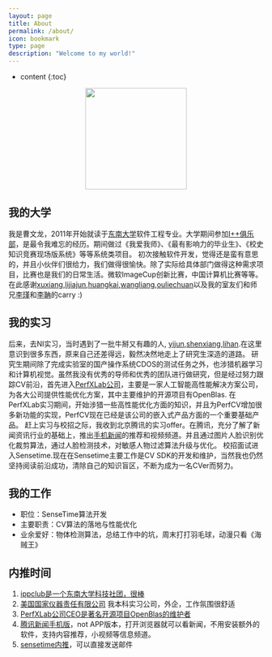 ```yaml
---
layout: page
title: About
permalink: /about/
icon: bookmark
type: page
description: "Welcome to my world!"
---
```

* content
{:toc}

<center>
    <p><img src="https://avatars2.githubusercontent.com/u/5145788?s=400&u=a0f16452a7940c3fcfe7842bdcfc468f79ac9310&v=4" width="200"  height="200" align="center"></p>
</center>

## 我的大学

我是曹文龙，2011年开始就读于[东南大学](http://www.seu.edu.cn/)软件工程专业。大学期间参加[I++俱乐部](http://ippclub.org)，是最令我难忘的经历。期间做过《我爱我师》、《最有影响力的毕业生》、《校史知识竞赛现场版系统》等等系统类项目。
初次接触软件开发，觉得还是蛮有意思的，并且小伙伴们很给力，我们做得很愉快。除了实际给具体部门做得这种需求项目，比赛也是我们的日常生活。微软ImageCup创新比赛，中国计算机比赛等等。
在此感谢[xuxiang](),[lijiajun](),[huangkai](),[wangliang](),[ouliechuan](https://www.linkedin.com/in/liechuan-ou-63040693/)以及我的室友们和师兄[李瑾](https://github.com/pigpigyyy)和[李聃]()的carry :)

## 我的实习

后来，去NI实习，当时遇到了一批牛掰又有趣的人, [yijun](),[shenxiang](),[lihan]().在这里意识到很多东西，原来自己还差得远，毅然决然地走上了研究生深造的道路。
研究生期间除了完成实验室的国产操作系统CDOS的测试任务之外，也涉猎机器学习和计算机视觉。虽然我没有优秀的导师和优秀的团队进行做研究，但是经过努力跟踪CV前沿，首先进入[PerfXLab公司](http://perfxlab.com/)，主要是一家人工智能高性能解决方案公司，为各大公司提供性能优化方案，其中主要维护的开源项目有OpenBlas. 在PerfXLab实习期间，开始涉猎一些高性能优化方面的知识，并且为PerfCV增加很多新功能的实现，PerfCV现在已经是该公司的嵌入式产品方面的一个重要基础产品。
赶上实习与校招之际，我收到北京腾讯的实习offer。在腾讯，充分了解了新闻资讯行业的基础上，推出[手机新闻](http://xw.qq.com)的推荐和视频频道。并且通过图片人脸识别优化裁剪算法，通过人脸检测技术，对敏感人物过滤算法升级与优化。
校招面试进入Sensetime.现在在Sensetime主要工作是CV SDK的开发和维护，当然我也仍然坚持阅读前沿成功，清除自己的知识盲区，不断为成为一名CVer而努力。

## 我的工作

- 职位：SenseTime算法开发
- 主要职责：CV算法的落地与性能优化
- 业余爱好：物体检测算法，总结工作中的坑，周末打打羽毛球，动漫只看《海贼王》

## 内推时间
1. [ippclub是一个东南大学科技社团，很棒](https://github.com/IppClub/Docs)
2. [美国国家仪器责任有限公司](http://www.ni.com/zh-cn.html) 我本科实习公司，外企，工作氛围很舒适
3. [PerfXLab公司CEO是著名开源项目OpenBlas的维护者](http://perfxlab.com/)
4. [腾讯新闻手机版](https://xw.qq.com)，not APP版本，打开浏览器就可以看新闻，不用安装额外的软件，支持内容推荐，小视频等信息频道。
5. [sensetime内推](http://hr.sensetime.com/)，可以直接发送邮件